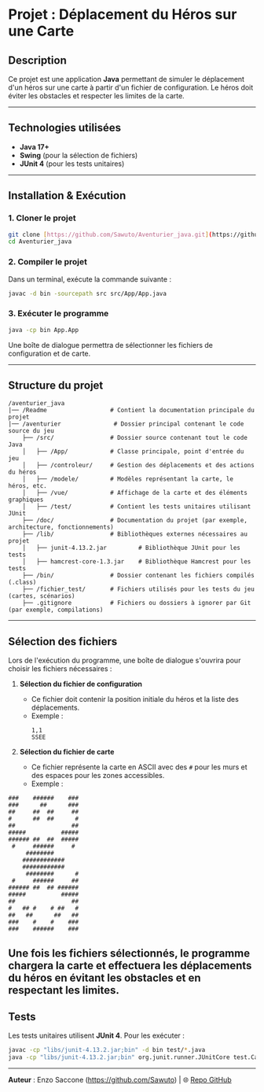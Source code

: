 # **Projet : Déplacement du Héros sur une Carte**

## Description
Ce projet est une application **Java** permettant de simuler le déplacement d'un héros sur une carte à partir d'un fichier de configuration.
Le héros doit éviter les obstacles et respecter les limites de la carte.

---

## Technologies utilisées
- **Java 17+**
- **Swing** (pour la sélection de fichiers)
- **JUnit 4** (pour les tests unitaires)

---

## Installation & Exécution
### 1. **Cloner le projet**
```sh
git clone [https://github.com/Sawuto/Aventurier_java.git](https://github.com/Sawuto/Aventurier_Java.git)
cd Aventurier_java
```

### 2. **Compiler le projet**
Dans un terminal, exécute la commande suivante :
```sh
javac -d bin -sourcepath src src/App/App.java
```

### 3. **Exécuter le programme**
```sh
java -cp bin App.App
```
Une boîte de dialogue permettra de sélectionner les fichiers de configuration et de carte.

---

## Structure du projet
```
/aventurier_java
|── /Readme                  # Contient la documentation principale du projet
|── /aventurier               # Dossier principal contenant le code source du jeu
    ├── /src/                # Dossier source contenant tout le code Java
    │   ├── /App/            # Classe principale, point d'entrée du jeu
    │   ├── /controleur/     # Gestion des déplacements et des actions du héros
    │   ├── /modele/         # Modèles représentant la carte, le héros, etc.
    │   ├── /vue/            # Affichage de la carte et des éléments graphiques
    │   ├── /test/           # Contient les tests unitaires utilisant JUnit
    ├── /doc/                # Documentation du projet (par exemple, architecture, fonctionnements)
    ├── /lib/                # Bibliothèques externes nécessaires au projet
    │   ├── junit-4.13.2.jar         # Bibliothèque JUnit pour les tests
    │   ├── hamcrest-core-1.3.jar    # Bibliothèque Hamcrest pour les tests
    ├── /bin/                # Dossier contenant les fichiers compilés (.class)
    ├── /fichier_test/       # Fichiers utilisés pour les tests du jeu (cartes, scénarios)
    ├── .gitignore           # Fichiers ou dossiers à ignorer par Git (par exemple, compilations)

```

---

## Sélection des fichiers
Lors de l'exécution du programme, une boîte de dialogue s'ouvrira pour choisir les fichiers nécessaires :

1. **Sélection du fichier de configuration**  
   - Ce fichier doit contenir la position initiale du héros et la liste des déplacements.
   - Exemple :
     ```
     1,1
     SSEE
     ```

2. **Sélection du fichier de carte**  
   - Ce fichier représente la carte en ASCII avec des `#` pour les murs et des espaces pour les zones accessibles.
   - Exemple :
```
###    ######    ###
###      ##      ###
##     ##  ##     ##
#      ##  ##      #
##                ##
#####          #####
###### ##  ##  #####
 #     ######     # 
     ########       
    ############    
    ############    
     ########      #
 #     ######     ##
###### ##  ## ######
#####          #####
##                ##
#   ## #    # ##   #
##   ##      ##   ##
###    #    #    ###
###    ######    ###
```
Une fois les fichiers sélectionnés, le programme chargera la carte et effectuera les déplacements du héros en évitant les obstacles et en respectant les limites.
---

## Tests
Les tests unitaires utilisent **JUnit 4**.
Pour les exécuter :
```sh
javac -cp "libs/junit-4.13.2.jar;bin" -d bin test/*.java
java -cp "libs/junit-4.13.2.jar;bin" org.junit.runner.JUnitCore test.CarteTest
```

---


**Auteur** : Enzo Saccone (https://github.com/Sawuto) | 🌐 [Repo GitHub](https://github.com/Sawuto/Aventurier_Java.git)
